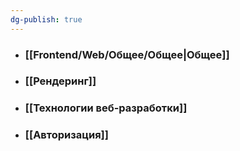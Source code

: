 ```yaml
---
dg-publish: true
---
```

- ### [[Frontend/Web/Общее/Общее|Общее]]
- ### [[Рендеринг]]
- ### [[Технологии веб-разработки]]
- ### [[Авторизация]]